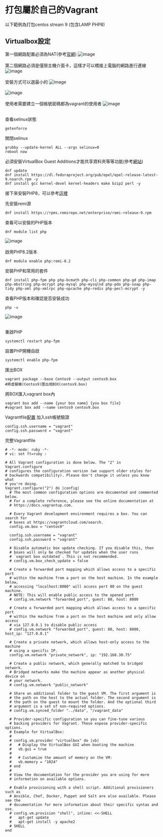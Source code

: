 # 打包屬於自己的Vagrant

以下範例為打包centos stream 9 (包含LAMP PHP8)

## Virtualbox設定

第一個網路配置必須為NAT(參考<a href="https://developer.hashicorp.com/vagrant/docs/providers/virtualbox/boxes">官網</a>)
![image](https://github.com/leoa12412a/PackVagrant/blob/main/1.PNG)</br></br>
第二個網路必須是僅限主機介面卡，這樣才可以橋接上電腦的網路進行連線
![image](https://github.com/leoa12412a/PackVagrant/blob/main/2.PNG)</br></br>
安裝方式可以選最小的
![image](https://github.com/leoa12412a/PackVagrant/blob/main/3.PNG)</br></br>
![image](https://github.com/leoa12412a/PackVagrant/blob/main/4.PNG)</br></br>
使用者需要建立一個帳號密碼都為vagrant的使用者
![image](https://github.com/leoa12412a/PackVagrant/blob/main/5.PNG)</br></br>

查看selinux狀態
```
getenforce
```
關閉selinux
```
grubby --update-kernel ALL --args selinux=0
reboot now
```

必須安裝VirtualBox Guest Additions才能共享資料夾等等功能(參考<a href="https://www.tonystechanditblog.com/2021/04/virtualbox-guest-additions-centos.html">網站</a>)
```
dnf update
dnf install https://dl.fedoraproject.org/pub/epel/epel-release-latest-9.noarch.rpm -y
dnf install gcc kernel-devel kernel-headers make bzip2 perl -y
```
接下來安裝PHP8，可以參考<a href="https://www.ggdoc.cn/archives/302">這裡</a>

先安裝remi源
```
dnf install https://rpms.remirepo.net/enterprise/remi-release-9.rpm
```

查看可以安裝的PHP版本
```
dnf module list php
```
![image](https://github.com/leoa12412a/PackVagrant/blob/main/6.PNG)</br></br>
啟用PHP8.2版本
```
dnf module enable php:remi-8.2
```

安裝PHP和常用的套件
```
dnf install php-fpm php php-bcmath php-cli php-common php-gd php-imap php-mbstring php-mcrypt php-mysql php-mysqlnd php-pdo php-soap php-tidy php-xml php-xmlrpc php-opcache php-redis php-pecl-mcrypt -y
```

查看PHP版本和確認是否安裝成功
```
php -v
```
![image](https://github.com/leoa12412a/PackVagrant/blob/main/7.PNG)</br></br>

重啟PHP
```
systemctl restart php-fpm
```
設置PHP開機自啟
```
systemctl enable php-fpm
```

匯出BOX
```
vagrant package --base Centos9 --output centos9.box 
#將虛擬機(Centos9)匯出成BOX(centos9.box)
```

將BOX匯入vagrant box內
```
vagrant box add --name {your box name} {you box file} 
#vagrant box add --name centos9 centos9.box
```

Vagrantfile<a href="Vagrantfile">配置</a>
加入ssh帳號驗證
```
config.ssh.username = "vagrant"
config.ssh.password = "vagrant"
```
完整Vagrantfile
```
# -*- mode: ruby -*-
# vi: set ft=ruby :

# All Vagrant configuration is done below. The "2" in Vagrant.configure
# configures the configuration version (we support older styles for
# backwards compatibility). Please don't change it unless you know what
# you're doing.
Vagrant.configure("2") do |config|
  # The most common configuration options are documented and commented below.
  # For a complete reference, please see the online documentation at
  # https://docs.vagrantup.com.

  # Every Vagrant development environment requires a box. You can search for
  # boxes at https://vagrantcloud.com/search.
  config.vm.box = "centos9"
  
  config.ssh.username = "vagrant"
  config.ssh.password = "vagrant"

  # Disable automatic box update checking. If you disable this, then
  # boxes will only be checked for updates when the user runs
  # `vagrant box outdated`. This is not recommended.
  # config.vm.box_check_update = false

  # Create a forwarded port mapping which allows access to a specific port
  # within the machine from a port on the host machine. In the example below,
  # accessing "localhost:8080" will access port 80 on the guest machine.
  # NOTE: This will enable public access to the opened port
  # config.vm.network "forwarded_port", guest: 80, host: 8080

  # Create a forwarded port mapping which allows access to a specific port
  # within the machine from a port on the host machine and only allow access
  # via 127.0.0.1 to disable public access
  # config.vm.network "forwarded_port", guest: 80, host: 8080, host_ip: "127.0.0.1"

  # Create a private network, which allows host-only access to the machine
  # using a specific IP.
  config.vm.network "private_network", ip: "192.168.30.75"

  # Create a public network, which generally matched to bridged network.
  # Bridged networks make the machine appear as another physical device on
  # your network.
  # config.vm.network "public_network"

  # Share an additional folder to the guest VM. The first argument is
  # the path on the host to the actual folder. The second argument is
  # the path on the guest to mount the folder. And the optional third
  # argument is a set of non-required options.
  # config.vm.synced_folder "../data", "/vagrant_data"

  # Provider-specific configuration so you can fine-tune various
  # backing providers for Vagrant. These expose provider-specific options.
  # Example for VirtualBox:
  #
  # config.vm.provider "virtualbox" do |vb|
  #   # Display the VirtualBox GUI when booting the machine
  #   vb.gui = true
  #
  #   # Customize the amount of memory on the VM:
  #   vb.memory = "1024"
  # end
  #
  # View the documentation for the provider you are using for more
  # information on available options.

  # Enable provisioning with a shell script. Additional provisioners such as
  # Ansible, Chef, Docker, Puppet and Salt are also available. Please see the
  # documentation for more information about their specific syntax and use.
  # config.vm.provision "shell", inline: <<-SHELL
  #   apt-get update
  #   apt-get install -y apache2
  # SHELL
end
```
